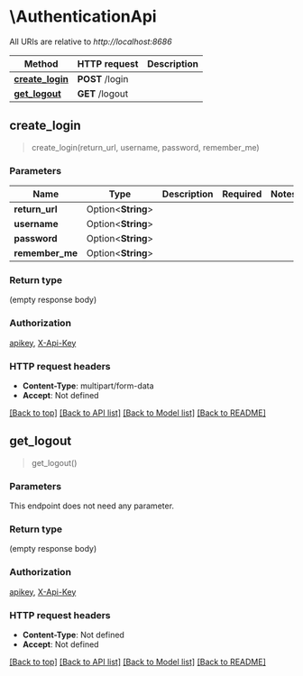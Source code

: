 # \AuthenticationApi

All URIs are relative to *http://localhost:8686*

Method | HTTP request | Description
------------- | ------------- | -------------
[**create_login**](AuthenticationApi.md#create_login) | **POST** /login | 
[**get_logout**](AuthenticationApi.md#get_logout) | **GET** /logout | 



## create_login

> create_login(return_url, username, password, remember_me)


### Parameters


Name | Type | Description  | Required | Notes
------------- | ------------- | ------------- | ------------- | -------------
**return_url** | Option<**String**> |  |  |
**username** | Option<**String**> |  |  |
**password** | Option<**String**> |  |  |
**remember_me** | Option<**String**> |  |  |

### Return type

 (empty response body)

### Authorization

[apikey](../README.md#apikey), [X-Api-Key](../README.md#X-Api-Key)

### HTTP request headers

- **Content-Type**: multipart/form-data
- **Accept**: Not defined

[[Back to top]](#) [[Back to API list]](../README.md#documentation-for-api-endpoints) [[Back to Model list]](../README.md#documentation-for-models) [[Back to README]](../README.md)


## get_logout

> get_logout()


### Parameters

This endpoint does not need any parameter.

### Return type

 (empty response body)

### Authorization

[apikey](../README.md#apikey), [X-Api-Key](../README.md#X-Api-Key)

### HTTP request headers

- **Content-Type**: Not defined
- **Accept**: Not defined

[[Back to top]](#) [[Back to API list]](../README.md#documentation-for-api-endpoints) [[Back to Model list]](../README.md#documentation-for-models) [[Back to README]](../README.md)

